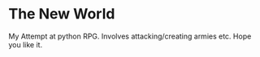 The New World
=============
My Attempt at python RPG. Involves attacking/creating armies etc.
Hope you like it. 
